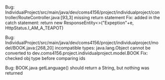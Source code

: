 Bug: IndividualProject/src/main/java/dev/coms4156/project/individualproject/controller/RouteController.java:[93,3] missing return statement
Fix: added in the catch statement: return new ResponseEntity<>("Expeption"+e, HttpStatus.I_AM_A_TEAPOT)

Bug: IndividualProject/src/main/java/dev/coms4156/project/individualproject/model/BOOK.java:[268,20] incompatible types: java.lang.Object cannot be converted to dev.coms4156.project.individualproject.model.BOOK
Fix: checked obj type before comparing ids

Bug: BOOK.java getLanguage() should return a String, but nothing was returned
